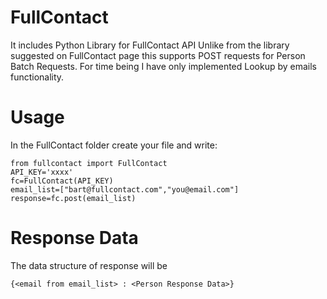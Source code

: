 FullContact
===========

It includes Python Library for FullContact API
Unlike from the library suggested on FullContact page this supports POST requests for Person Batch Requests. 
For time being I have only implemented Lookup by emails functionality.

Usage
===========
In the FullContact folder create your file and write:

    from fullcontact import FullContact
    API_KEY='xxxx'
    fc=FullContact(API_KEY)
    email_list=["bart@fullcontact.com","you@email.com"]
    response=fc.post(email_list)

Response Data
===========
The data structure of response will be

    {<email from email_list> : <Person Response Data>}
